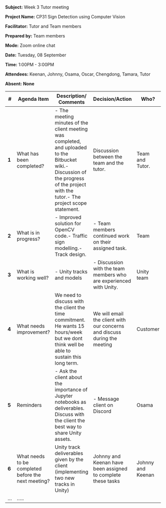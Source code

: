 **Subject:** Week 3 Tutor meeting

**Project Name:** CP31 Sign Detection using Computer Vision

**Facilitator:** Tutor and Team members

**Prepared by:** Team members

**Mode:** Zoom online chat

**Date:** Tuesday, 08 September

**Time:** 1:00PM - 3:00PM

**Attendees:** Keenan, Johnny, Osama, Oscar, Chengdong, Tamara, Tutor

**Absent:** **None**

| **#** | **Agenda Item** | **Description/ Comments** | **Decision/Action** | **Who?** | **Items for escalation** |
| --- | --- | --- | --- | --- | --- |
| **1** | What has been completed? | - The meeting minutes of the client meeting was completed, and uploaded to the Bitbucket wiki.- Discussion of the progress of the project with the tutor.- The project scope statement. |Discussion between the team and the tutor.| Team and Tutor. | None |
| **2** | What is in progress? |- Improved solution for OpenCV code.- Traffic sign modelling.- Track design.|- Team members continued work on their assigned task.| Team | Client - how do we go about managing Unity assets? |
| **3** | What is working well? | - Unity tracks and models |- Discussion with the team members who are experienced with Unity.| Unity team | None |
| **4** | What needs improvement? | We need to discuss with the client the time commitment. He wants 15 hours/week but we dont think well be able to sustain this long term. | We will email the client with our concerns and discuss during the meeting | Customer | Hourly commitments |
| **5** | Reminders |- Ask the client about the importance of Jupyter notebooks as deliverables. Discuss with the client the best way to share Unity assets.|- Message client on Discord | Osama |- Importance of Jupyter notebooks and preferred method of sharing Unity assets. |
| **6** | What needs to be completed before the next meeting? | Unity track deliverables given by the client (implementing two new tracks in Unity) | Johnny and Keenan have been assigned to complete these tasks | Johnny and Keenan | Keenan wants to discuss the dimensions of the tracks with client |
| … | …..  |   |   |   |   |